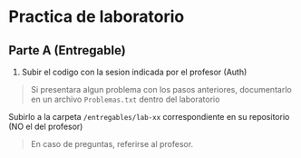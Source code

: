 # Practica de laboratorio

## Parte A (Entregable)

1. Subir el codigo con la sesion indicada por el profesor (Auth)

> Si presentara algun problema con los pasos anteriores, documentarlo en un archivo `Problemas.txt` dentro del laboratorio

Subirlo a la carpeta `/entregables/lab-xx` correspondiente en su repositorio (NO el del profesor)

> En caso de preguntas, referirse al profesor.